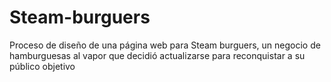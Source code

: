 # Steam-burguers
Proceso de diseño de una página web para Steam burguers, un negocio de hamburguesas al vapor que decidió actualizarse para reconquistar a su público objetivo

